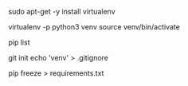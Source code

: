 sudo apt-get -y install virtualenv

virtualenv -p python3 venv
source venv/bin/activate

pip list 

git init
echo 'venv' > .gitignore

pip freeze > requirements.txt
